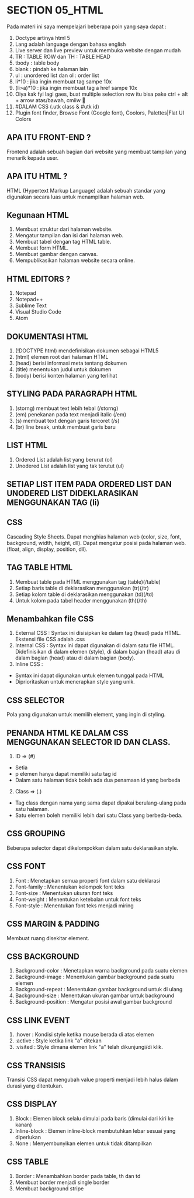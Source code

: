 # SECTION 05_HTML

Pada materi ini saya mempelajari beberapa poin yang saya dapat :

1. Doctype artinya html 5
2. Lang adalah language dengan bahasa english
3. Live server dan live preview untuk membuka website dengan mudah
4. TR : TABLE ROW dan TH : TABLE HEAD
5. tbody : table body
6. blank : pindah ke halaman lain
7. ul : unordered list dan ol : order list
8. li*10 : jika ingin membuat tag sampe 10x
9. (li>a)*10 : jika ingin membuat tag a href sampe 10x
10. Oiya kak fyi lagi gaes, buat multiple selection row itu bisa pake ctrl + alt + arrow atas/bawah, cmiiw 🙂
11. #DALAM CSS
    (.utk class & #utk id)
12. Plugin font finder, Browse Font (Google font), Coolors, Palettes|Flat UI Colors

## APA ITU FRONT-END ?

Frontend adalah sebuah bagian dari website yang membuat tampilan yang menarik kepada user.

## APA ITU HTML ?

HTML (Hypertext Markup Language) adalah sebuah standar yang digunakan secara luas untuk menampilkan halaman web.

## Kegunaan HTML

1. Membuat struktur dari halaman website.
2. Mengatur tampilan dan isi dari halaman web.
3. Membuat tabel dengan tag HTML table.
4. Membuat form HTML.
5. Membuat gambar dengan canvas.
6. Mempublikasikan halaman website secara online.

## HTML EDITORS ?

1. Notepad
2. Notepad++
3. Sublime Text
4. Visual Studio Code
5. Atom

## DOKUMENTASI HTML

1. (!DOCTYPE html) mendefinisikan dokumen sebagai HTML5
2. (html) elemen root dari halaman HTML
3. (head) berisi informasi meta tentang dokumen
4. (title) menentukan judul untuk dokumen
5. (body) berisi konten halaman yang terlihat
## STYLING PADA PARAGRAPH HTML

1. (storng) membuat text lebih tebal (/storng)
2. (em) penekanan pada text menjadi italic (/em)
3. (s) membuat text dengan garis tercoret (/s)
4. (br) line break, untuk membuat garis baru

## LIST HTML

1. Ordered List adalah list yang berurut (ol)
2. Unodered List adalah list yang tak terutut (ul)

## SETIAP LIST ITEM PADA ORDERED LIST DAN UNODERED LIST DIDEKLARASIKAN MENGGUNAKAN TAG (li)

## CSS

Cascading Style Sheets. Dapat menghias halaman web (color, size, font, background, width, height, dll). Dapat mengatur posisi pada halaman web. (float, align, display, position, dll).

## TAG TABLE HTML

1. Membuat table pada HTML menggunakan tag (table)(/table)
2. Setiap baris table di deklarasikan menggunakan (tr)(/tr)
3. Setiap kolom table di deklarasikan menggunakan (td)(/td)
4. Untuk kolom pada tabel header menggunakan (th)(/th)

## Menambahkan file CSS

1. External CSS : Syntax ini disisipkan ke dalam tag (head) pada HTML. Ekstensi file CSS adalah .css
2. Internal CSS : Syntax ini dapat digunakan di dalam satu file HTML. Didefinisikan di dalam elemen (style), di dalam bagian (head) atau di dalam bagian (head) atau di dalam bagian (body).
3. Inline CSS :

- Syntax ini dapat digunakan untuk elemen tunggal pada HTML
- Diprioritaskan untuk menerapkan style yang unik.

## CSS SELECTOR

Pola yang digunakan untuk memilih element, yang ingin di styling.

## PENANDA HTML KE DALAM CSS MENGGUNAKAN SELECTOR ID DAN CLASS.

1. ID => (#)

- Setia
- p elemen hanya dapat memiliki satu tag id
- Dalam satu halaman tidak boleh ada dua penamaan id yang berbeda

2. Class => (.)

- Tag class dengan nama yang sama dapat dipakai berulang-ulang pada satu halaman.
- Satu elemen boleh memiliki lebih dari satu Class yang berbeda-beda.

## CSS GROUPING

Beberapa selector dapat dikelompokkan dalam satu deklarasikan style.

## CSS FONT

1. Font : Menetapkan semua properti font dalam satu deklarasi
2. Font-family : Menentukan kelompok font teks
3. Font-size : Menentukan ukuran font teks
4. Font-weight : Menentukan ketebalan untuk font teks
5. Font-style : Menentukan font teks menjadi miring

## CSS MARGIN & PADDING

Membuat ruang disekitar element.

## CSS BACKGROUND

1. Background-color : Menetapkan warna background pada suatu elemen
2. Background-image : Menentukan gambar background pada suatu elemen
3. Background-repeat : Menentukan gambar background untuk di ulang
4. Background-size : Menentukan ukuran gambar untuk background
5. Background-position : Mengatur posisi awal gambar background

## CSS LINK EVENT

1. :hover : Kondisi style ketika mouse berada di atas elemen
2. :active : Style ketika link "a" ditekan
3. :visited : Style dimana elemen link "a" telah dikunjungi/di klik.

## CSS TRANSISIS

Transisi CSS dapat mengubah value properti menjadi lebih halus dalam durasi yang ditentukan.

## CSS DISPLAY

1. Block : Elemen block selalu dimulai pada baris (dimulai dari kiri ke kanan)
2. Inline-block : Elemen inline-block membutuhkan lebar sesuai yang diperlukan
3. None : Menyembunyikan elemen untuk tidak ditampilkan

## CSS TABLE

1. Border : Menambahkan border pada table, th dan td
2. Membuat border menjadi single border
3. Membuat background stripe